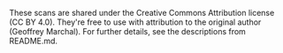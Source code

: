 These scans are shared under the Creative Commons Attribution license (CC BY 4.0). They're free to use with attribution to the original author (Geoffrey Marchal). For further details, see the descriptions from README.md.
